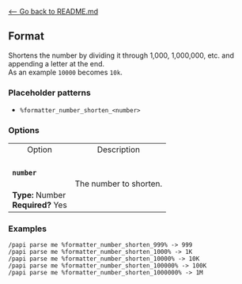 [\<-- Go back to README.md](../../README.md)

## Format

Shortens the number by dividing it through 1,000, 1,000,000, etc. and appending a letter at the end.  
As an example `10000` becomes `10k`.

### Placeholder patterns

- `%formatter_number_shorten_<number>`

### Options

<table>
  <tr>
    <td align="center" nowrap="nowrap">
      Option
    </td>
    <td align="center" nowrap="nowrap">
      Description
    </td>
  </tr>
  <tr>
    <td nowrap="nowrap">
      <h4><code>number</code></h4>
    </td>
    <td rowspan="2">
      The number to shorten.
    </td>
  </tr>
  <tr>
    <td nowrap="nowrap">
      <b>Type:</b> Number<br>
      <b>Required?</b> Yes
    </td>
  </tr>
</table>

### Examples

```
/papi parse me %formatter_number_shorten_999% -> 999
/papi parse me %formatter_number_shorten_1000% -> 1K
/papi parse me %formatter_number_shorten_10000% -> 10K
/papi parse me %formatter_number_shorten_100000% -> 100K
/papi parse me %formatter_number_shorten_1000000% -> 1M
```
